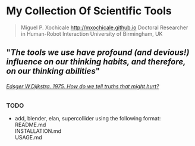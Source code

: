 # My Collection Of Scientific Tools


> Miguel P. Xochicale <http://mxochicale.github.io>
> Doctoral Researcher in Human-Robot Interaction
> University of Birmingham, UK



## "_The tools we use have profound (and devious!) influence on our thinking habits, and therefore, on our thinking abilities_"
###### [Edsger W.Dijkstra. 1975. How do we tell truths that might hurt?](https://www.cs.virginia.edu/~evans/cs655/readings/ewd498.html)



### TODO

* add, blender, elan, supercollider using the following format:  
	README.md  
	INSTALLATION.md  
	USAGE.md  

